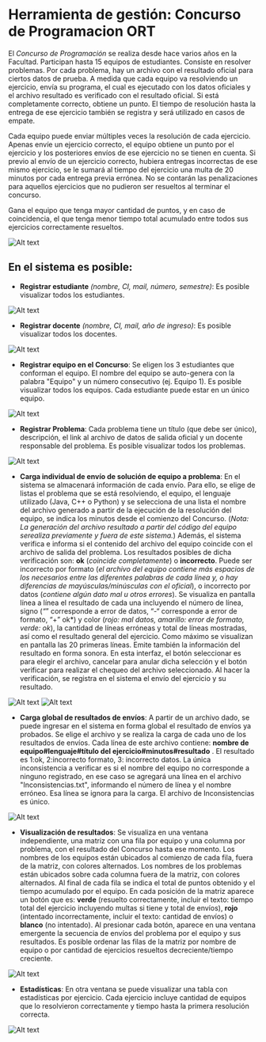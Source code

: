 
# Herramienta de gestión: Concurso de Programacion ORT

El *Concurso de Programación* se realiza desde hace varios años en la Facultad. Participan hasta 15 equipos
de estudiantes. Consiste en resolver problemas. Por cada problema, hay un archivo con el resultado oficial para
ciertos datos de prueba. A medida que cada equipo va resolviendo un ejercicio, envía su programa, el cual es
ejecutado con los datos oficiales y el archivo resultado es verificado con el resultado oficial. Si está
completamente correcto, obtiene un punto. El tiempo de resolución hasta la entrega de ese ejercicio también se
registra y será utilizado en casos de empate.

Cada equipo puede enviar múltiples veces la resolución de cada ejercicio. Apenas envíe un ejercicio correcto,
el equipo obtiene un punto por el ejercicio y los posteriores envíos de ese ejercicio no se tienen en cuenta. Si
previo al envío de un ejercicio correcto, hubiera entregas incorrectas de ese mismo ejercicio, se le sumará al
tiempo del ejercicio una multa de 20 minutos por cada entrega previa errónea. No se contarán las penalizaciones
para aquellos ejercicios que no pudieron ser resueltos al terminar el concurso.

Gana el equipo que tenga mayor cantidad de puntos, y en caso de coincidencia, el que tenga menor tiempo
total acumulado entre todos sus ejercicios correctamente resueltos.

![Alt text](https://github.com/nicolasvegaabril/cpORT/blob/master/screenshots/screenshots/main.png?raw=true "Optional Title")


## En el sistema es posible:

 - **Registrar estudiante** *(nombre, CI, mail, número, semestre)*: Es posible visualizar todos los estudiantes.
 
 ![Alt text](https://github.com/nicolasvegaabril/cpORT/blob/master/screenshots/screenshots/estudiantes.png?raw=true "Optional Title")
   
 - **Registrar docente** *(nombre, CI, mail, año de ingreso)*: Es posible visualizar todos los docentes.

 ![Alt text](https://github.com/nicolasvegaabril/cpORT/blob/master/screenshots/screenshots/docentes.png?raw=true "Optional Title")
   

 - **Registrar equipo en el Concurso**:  Se eligen los 3 estudiantes que conforman el equipo. El nombre del equipo se auto-genera con la palabra "Equipo" y un número consecutivo (ej. Equipo 1). Es posible visualizar todos los equipos. Cada estudiante puede estar en un único equipo.

 ![Alt text](https://github.com/nicolasvegaabril/cpORT/blob/master/screenshots/screenshots/equipos.png?raw=true "Optional Title")
   

 - **Registrar Problema**: Cada problema tiene un título (que debe ser único), descripción, el link al archivo de datos de salida oficial y un docente responsable del problema. Es posible visualizar todos los problemas.

 ![Alt text](https://github.com/nicolasvegaabril/cpORT/blob/master/screenshots/screenshots/problemas.png?raw=true "Optional Title")
   

 - **Carga individual de envío de solución de equipo a problema**: En el sistema se almacenará información de cada envío. Para ello, se elige de listas el problema que se está resolviendo, el equipo, el lenguaje utilizado (Java, C++ o Python) y se selecciona de una lista el nombre del archivo generado a partir de la ejecución de la resolución del equipo, se indica los minutos desde el comienzo del Concurso. (*Nota: La generación del archivo resultado a partir del código del equipo serealiza previamente y fuera de este sistema.*) 
Además, el sistema verifica e informa si el contenido del archivo del equipo coincide con el archivo de salida del problema. Los resultados posibles de dicha verificación son: **ok** (*coincide completamente*) o **incorrecto**.   Puede ser incorrecto por formato (*el archivo del equipo contiene más espacios de los necesarios entre las diferentes palabras de cada línea y, o hay diferencias de mayúsculas/minúsculas con el oficial*), o incorrecto por datos (*contiene algún dato mal u otros errores*).   Se visualiza en pantalla línea a línea el resultado de cada una incluyendo el número de línea, signo (*“*” corresponde a error de datos, “-“ corresponde a error de formato, “+” ok*) y color (*rojo: mal datos, amarillo: error de formato, verde: ok*), la cantidad de líneas erróneas y total de líneas mostradas, así como el resultado general  del ejercicio. Como máximo se visualizan en pantalla las 20 primeras líneas. Emite también la información del resultado en forma sonora. En esta interfaz, el botón seleccionar es para elegir el archivo, cancelar para anular dicha selección y el botón verificar para realizar el chequeo del archivo seleccionado. Al hacer la verificación, se registra en el sistema el envío del ejercicio y su resultado.

![Alt text](https://github.com/nicolasvegaabril/cpORT/blob/master/screenshots/screenshots/solucion1.png?raw=true "Optional Title") 
![Alt text](https://github.com/nicolasvegaabril/cpORT/blob/master/screenshots/screenshots/solucion2.png?raw=true "Optional Title") 

 - **Carga global de resultados de envíos**: A partir de un archivo dado, se puede ingresar en el sistema en forma global el resultado de envíos ya probados. Se elige el archivo y se realiza la carga de cada uno de los resultados de envíos. Cada línea de este archivo contiene: **nombre de equipo#lenguaje#título del ejercicio#minutos#resultado** . El resultado es 1:ok, 2:incorrecto formato, 3: incorrecto datos. La única inconsistencia a verificar es si el nombre del equipo no corresponde a ninguno registrado, en ese caso se agregará una línea en el archivo "Inconsistencias.txt", informando el número de línea y el nombre erróneo. Esa línea se ignora para la carga. El archivo de Inconsistencias es único.

![Alt text](https://github.com/nicolasvegaabril/cpORT/blob/master/screenshots/screenshots/global.png?raw=true "Optional Title") 

 -  **Visualización de resultados**: Se visualiza en una ventana independiente, una matriz con una fila por equipo y una columna por problema, con el resultado del Concurso hasta ese momento. Los nombres de los equipos están ubicados al comienzo de cada fila, fuera de la matriz, con colores alternados. Los nombres de los problemas están ubicados sobre cada columna fuera de la matriz, con colores alternados. Al final de cada fila se indica el total de puntos obtenido y el tiempo acumulado por el equipo. En cada posición de la matriz aparece un botón que es: **verde** (resuelto correctamente, incluir el texto: tiempo total del ejercicio incluyendo multas si tiene y total de envíos), **rojo** (intentado incorrectamente, incluir el texto: cantidad de envíos) o **blanco** (no intentado). Al presionar cada botón, aparece en una ventana emergente la secuencia de envíos del problema por el equipo y sus resultados. Es posible ordenar las filas de la matriz por nombre de equipo o por cantidad de ejercicios resueltos decreciente/tiempo creciente.

![Alt text](https://github.com/nicolasvegaabril/cpORT/blob/master/screenshots/screenshots/grilla.png?raw=true "Optional Title")

 - **Estadísticas**: En otra ventana se puede visualizar una tabla con estadísticas por ejercicio. Cada ejercicio incluye cantidad de equipos que lo resolvieron correctamente y tiempo hasta la primera resolución correcta.
 
 ![Alt text](https://github.com/nicolasvegaabril/cpORT/blob/master/screenshots/screenshots/estadisticas.png?raw=true "Optional Title")

